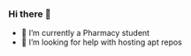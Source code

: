 ### Hi there 👋
- 🔭 I’m currently a Pharmacy student
- 🤔 I’m looking for help with hosting apt repos

